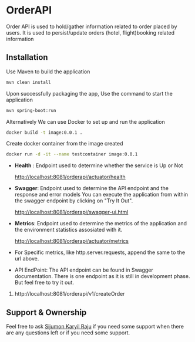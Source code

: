 # OrderAPI

Order API is used to hold/gather information related to order placed by users. It is used to persist/update orders (hotel, flight)booking related information 

## Installation

Use Maven to build the application

```bash
mvn clean install
```
Upon successfully packaging the app, Use the command to start the application

```bash
mvn spring-boot:run
```
Alternatively We can use Docker to set up and run the application

```bash
docker build -t image:0.0.1 .
```
Create docker container from the image created

```bash
docker run -d -it --name testcontainer image:0.0.1
```
* **Health** :
Endpoint used to determine whether the service is Up or Not

   [http://localhost:8081/orderapi/actuator/health](http://localhost:8081/orderapi/actuator/health)

* **Swagger**:
Endpoint used to determine the API endpoint and the response and error models
You can execute the application from within the swagger endpoint by clicking on "Try It Out".

   [http://localhost:8081/orderapi/swagger-ui.html](http://localhost:8081/orderapi/swagger-ui.html)

* **Metrics**:
Endpoint used to determine the metrics of the application and the environment statistics assosiated with it.

   [http://localhost:8081/orderapi/actuator/metrics](http://localhost:8081/orderapi/actuator/metrics)

* For Specific metrics, like http.server.requests, append the same to the url above.

* API EndPoint:
The API endpoint can be found in Swagger documentation. 
There is one endpoint as it is still in development phase. But feel free to try it out.
1. http://localhost:8081/orderapi/v1/createOrder

## Support & Ownership

Feel free to ask [Sijumon Karyil Raju](sijuthomas1988@gmail.com) if you need some support when there are any questions left or if you need some support.
